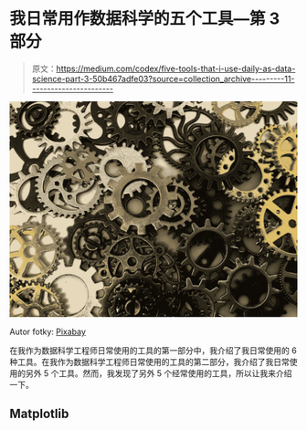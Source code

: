 # 我日常用作数据科学的五个工具—第 3 部分

> 原文：<https://medium.com/codex/five-tools-that-i-use-daily-as-data-science-part-3-50b467adfe03?source=collection_archive---------11----------------------->

![](img/469fc0ec53812ccdb866753c3579f79a.png)

Autor fotky: [Pixabay](https://www.pexels.com/sk-sk/photo/dizajn-hodinovy-stroj-koleso-kov-414579/)

在我作为数据科学工程师日常使用的工具的第一部分中，我介绍了我日常使用的 6 种工具。在我作为数据科学工程师日常使用的工具的第二部分，我介绍了我日常使用的另外 5 个工具。然而，我发现了另外 5 个经常使用的工具，所以让我来介绍一下。

## Matplotlib